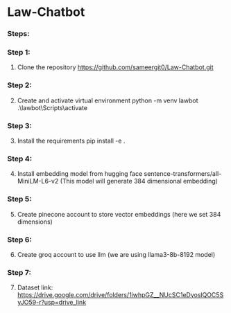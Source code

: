 # Law-Chatbot

### Steps:

### Step 1:
1) Clone the repository
https://github.com/sameergit0/Law-Chatbot.git

### Step 2:
2) Create and activate virtual environment
python -m venv lawbot
.\lawbot\Scripts\activate

### Step 3:
3) Install the requirements
pip install -e .

### Step 4:
4) Install embedding model from hugging face
sentence-transformers/all-MiniLM-L6-v2 (This model will generate 384 dimensional embedding)

### Step 5:
5) Create pinecone account to store vector embeddings (here we set 384 dimensions)

### Step 6:
6) Create groq account to use llm (we are using llama3-8b-8192 model)

### Step 7:
7) Dataset link: https://drive.google.com/drive/folders/1iwhpGZ__NUcSC1eDyoslQOC5SyJO59-r?usp=drive_link